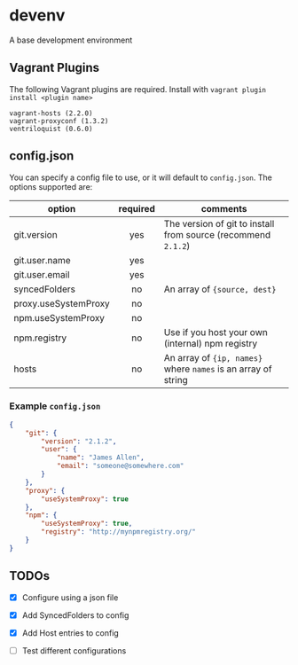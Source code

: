 # devenv

A base development environment

## Vagrant Plugins

The following Vagrant plugins are required. Install with `vagrant plugin install <plugin name>`

```
vagrant-hosts (2.2.0)
vagrant-proxyconf (1.3.2)
ventriloquist (0.6.0)     
```

## config.json

You can specify a config file to use, or it will default to `config.json`. The options supported are:

option               | required | comments
-------------------- |:--------:|---------
git.version          | yes      | The version of git to install from source (recommend `2.1.2`)
git.user.name        | yes      |  
git.user.email       | yes      |  
syncedFolders        | no       | An array of `{source, dest}`
proxy.useSystemProxy | no       |
npm.useSystemProxy   | no       |
npm.registry         | no       | Use if you host your own (internal) npm registry
hosts                | no       | An array of `{ip, names}` where `names` is an array of string

### Example `config.json`

```json
{
    "git": {
        "version": "2.1.2",
        "user": {
            "name": "James Allen",
            "email": "someone@somewhere.com"
        }
    },
    "proxy": {
        "useSystemProxy": true
    },
    "npm": {
        "useSystemProxy": true,
        "registry": "http://mynpmregistry.org/"
    }
}
```

## TODOs

- [x] Configure using a json file
- [x] Add SyncedFolders to config
- [x] Add Host entries to config
- [ ] Test different configurations

